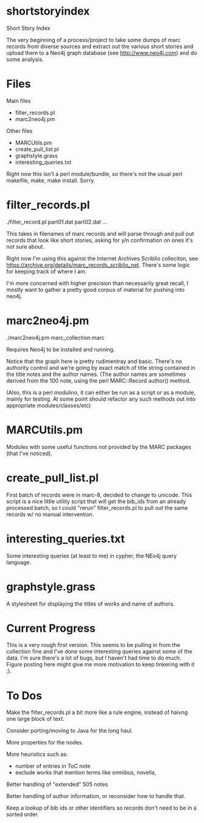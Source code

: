 shortstoryindex
===============

Short Story Index

The very beginning of a process/project to take some dumps of marc records from diverse sources and extract out the various short stories and upload them to a Neo4j graph database (see http://www.neo4j.com) and do some analysis. 

Files
===============
Main files
* filter_records.pl
* marc2neo4j.pm

Other files
* MARCUtils.pm
* create_pull_list.pl
* graphstyle.grass
* interesting_queries.txt

Right now this isn't a perl module/bundle, so there's not the usual perl makefile, make, make install. Sorry.

filter_records.pl
===============

./filter_record.pl part01.dat part02.dat ...

This takes in filenames of marc records and will parse through and pull out records that look like short stories, asking for y/n confirmation on ones it's not sure about.

Right now I'm using this against the Internet Archives Scriblio colleciton, see https://archive.org/details/marc_records_scriblio_net. There's some logic for keeping track of where I am.

I'm more concerned with higher precision than necessarily great recall, I mostly want to gather a pretty good corpus of material for pushing into neo4j.


marc2neo4j.pm
===============

./marc2neo4j.pm marc_collection.marc

Requires Neo4j to be installed and running.

Notice that the graph here is pretty rudimentray and basic. There's no authority control and we're going by exact match of title string contained in the title notes and the author names. (The author names are sometimes derived from the 100 note, using the perl MARC::Record author() method.

(Also, this is a perl modulino, it can either be run as a script or as a module, mainly for testing. At some point should refactor any such methods out into appropriate modules/classes/etc)


MARCUtils.pm
===============

Modules with some useful functions not provided by the MARC packages (that I've noticed).

create_pull_list.pl
===============
First batch of records were in marc-8, decided to change to unicode. This script is a nice little utility script that will get the bib_ids from an already processed batch, so I could "rerun" filter_records.pl to pull out the same records w/ no manual intervention.


interesting_queries.txt
===============

Some interesting queries (at least to me) in cypher, the NEo4j query language.


graphstyle.grass
===============

A stylesheet for displaying the titles of works and name of authors.




Current Progress
===============

This is a very rough first version. This seems to be pulling in from the collection fine and I've done some interesting queries against some of the data. I'm sure there's a lot of bugs, but I haven't had time to do much. Figure posting here might give me more motivation to keep tinkering with it ;).


To Dos
===============

Make the filter_records.pl a bit more like a rule engine, instead of haivng one large block of text.

Consider porting/moving to Java for the long haul.

More properties for the nodes.

More heuristics such as:
  - number of entries in ToC note
  - exclude works that mention terms like omnibus, novella, 

Better handling of "extended" 505 notes

Better handling of author information, or reconsider how to handle that.

Keep a lookup of bib ids or other identifiers so records don't need to be in a sorted order.